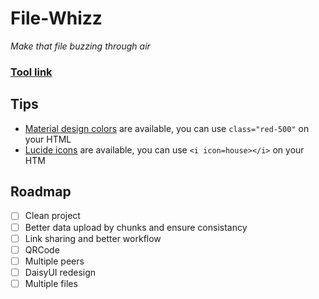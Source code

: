 # File-Whizz
*Make that file buzzing through air*

### [Tool link](https://klemek.github.io/file-whizz/)

## Tips

* [Material design colors](https://materialui.co/colors/) are available, you can use `class="red-500"` on your HTML
* [Lucide icons](https://lucide.dev/icons) are available, you can use `<i icon=house></i>` on your HTM

## Roadmap

* [ ] Clean project
* [ ] Better data upload by chunks and ensure consistancy
* [ ] Link sharing and better workflow
* [ ] QRCode
* [ ] Multiple peers
* [ ] DaisyUI redesign
* [ ] Multiple files
